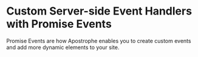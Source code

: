 # Custom Server-side Event Handlers with Promise Events 

Promise Events are how Apostrophe enables you to create custom events and add more dynamic elements to your site.



